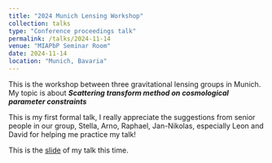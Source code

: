 ```yaml
---
title: "2024 Munich Lensing Workshop"
collection: talks
type: "Conference proceedings talk"
permalink: /talks/2024-11-14
venue: "MIAPbP Seminar Room"
date: 2024-11-14
location: "Munich, Bavaria"
---
```


This is the workshop between three gravitational lensing groups in Munich. My topic is about _**Scattering transform method on cosmological parameter constraints**_

This is my first formal talk, I really appreciate the suggestions from senior people in our group, Stella, Arno, Raphael, Jan-Nikolas, especially Leon and David for helping me practice my talk!



This is the <a href="https://chen-sijin.github.io/Sijin-Chen.github.io/files/talk_slides/2024 Munich Lensing Workshop.pdf" target="_blank">slide</a> of my talk this time. 
